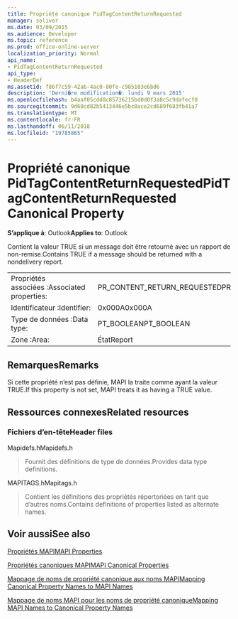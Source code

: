 ```yaml
---
title: Propriété canonique PidTagContentReturnRequested
manager: soliver
ms.date: 03/09/2015
ms.audience: Developer
ms.topic: reference
ms.prod: office-online-server
localization_priority: Normal
api_name:
- PidTagContentReturnRequested
api_type:
- HeaderDef
ms.assetid: f86f7c59-42ab-4ac0-80fe-c985103e6bd6
description: 'Derni�re modification�: lundi 9 mars 2015'
ms.openlocfilehash: b4aaf05cdd8c85736215bd0d0f3a8c5c9dafecf0
ms.sourcegitcommit: 9d60cd82b5413446e5bc8ace2cd689f683fb41a7
ms.translationtype: MT
ms.contentlocale: fr-FR
ms.lasthandoff: 06/11/2018
ms.locfileid: "19785865"
---
```

# <a name="pidtagcontentreturnrequested-canonical-property"></a><span data-ttu-id="a6bad-103">Propriété canonique PidTagContentReturnRequested</span><span class="sxs-lookup"><span data-stu-id="a6bad-103">PidTagContentReturnRequested Canonical Property</span></span>

  
  
<span data-ttu-id="a6bad-104">**S’applique à**: Outlook</span><span class="sxs-lookup"><span data-stu-id="a6bad-104">**Applies to**: Outlook</span></span> 
  
<span data-ttu-id="a6bad-105">Contient la valeur TRUE si un message doit être retourné avec un rapport de non-remise.</span><span class="sxs-lookup"><span data-stu-id="a6bad-105">Contains TRUE if a message should be returned with a nondelivery report.</span></span> 
  
|||
|:-----|:-----|
|<span data-ttu-id="a6bad-106">Propriétés associées :</span><span class="sxs-lookup"><span data-stu-id="a6bad-106">Associated properties:</span></span>  <br/> |<span data-ttu-id="a6bad-107">PR_CONTENT_RETURN_REQUESTED</span><span class="sxs-lookup"><span data-stu-id="a6bad-107">PR_CONTENT_RETURN_REQUESTED</span></span>  <br/> |
|<span data-ttu-id="a6bad-108">Identificateur :</span><span class="sxs-lookup"><span data-stu-id="a6bad-108">Identifier:</span></span>  <br/> |<span data-ttu-id="a6bad-109">0x000A</span><span class="sxs-lookup"><span data-stu-id="a6bad-109">0x000A</span></span>  <br/> |
|<span data-ttu-id="a6bad-110">Type de données :</span><span class="sxs-lookup"><span data-stu-id="a6bad-110">Data type:</span></span>  <br/> |<span data-ttu-id="a6bad-111">PT_BOOLEAN</span><span class="sxs-lookup"><span data-stu-id="a6bad-111">PT_BOOLEAN</span></span>  <br/> |
|<span data-ttu-id="a6bad-112">Zone :</span><span class="sxs-lookup"><span data-stu-id="a6bad-112">Area:</span></span>  <br/> |<span data-ttu-id="a6bad-113">État</span><span class="sxs-lookup"><span data-stu-id="a6bad-113">Report</span></span>  <br/> |
   
## <a name="remarks"></a><span data-ttu-id="a6bad-114">Remarques</span><span class="sxs-lookup"><span data-stu-id="a6bad-114">Remarks</span></span>

<span data-ttu-id="a6bad-115">Si cette propriété n’est pas définie, MAPI la traite comme ayant la valeur TRUE.</span><span class="sxs-lookup"><span data-stu-id="a6bad-115">If this property is not set, MAPI treats it as having a TRUE value.</span></span> 
  
## <a name="related-resources"></a><span data-ttu-id="a6bad-116">Ressources connexes</span><span class="sxs-lookup"><span data-stu-id="a6bad-116">Related resources</span></span>

### <a name="header-files"></a><span data-ttu-id="a6bad-117">Fichiers d’en-tête</span><span class="sxs-lookup"><span data-stu-id="a6bad-117">Header files</span></span>

<span data-ttu-id="a6bad-118">Mapidefs.h</span><span class="sxs-lookup"><span data-stu-id="a6bad-118">Mapidefs.h</span></span>
  
> <span data-ttu-id="a6bad-119">Fournit des définitions de type de données.</span><span class="sxs-lookup"><span data-stu-id="a6bad-119">Provides data type definitions.</span></span>
    
<span data-ttu-id="a6bad-120">MAPITAGS.h</span><span class="sxs-lookup"><span data-stu-id="a6bad-120">Mapitags.h</span></span>
  
> <span data-ttu-id="a6bad-121">Contient les définitions des propriétés répertoriées en tant que d’autres noms.</span><span class="sxs-lookup"><span data-stu-id="a6bad-121">Contains definitions of properties listed as alternate names.</span></span>
    
## <a name="see-also"></a><span data-ttu-id="a6bad-122">Voir aussi</span><span class="sxs-lookup"><span data-stu-id="a6bad-122">See also</span></span>



[<span data-ttu-id="a6bad-123">Propriétés MAPI</span><span class="sxs-lookup"><span data-stu-id="a6bad-123">MAPI Properties</span></span>](mapi-properties.md)
  
[<span data-ttu-id="a6bad-124">Propriétés canoniques MAPI</span><span class="sxs-lookup"><span data-stu-id="a6bad-124">MAPI Canonical Properties</span></span>](mapi-canonical-properties.md)
  
[<span data-ttu-id="a6bad-125">Mappage de noms de propriété canonique aux noms MAPI</span><span class="sxs-lookup"><span data-stu-id="a6bad-125">Mapping Canonical Property Names to MAPI Names</span></span>](mapping-canonical-property-names-to-mapi-names.md)
  
[<span data-ttu-id="a6bad-126">Mappage de noms MAPI pour les noms de propriété canonique</span><span class="sxs-lookup"><span data-stu-id="a6bad-126">Mapping MAPI Names to Canonical Property Names</span></span>](mapping-mapi-names-to-canonical-property-names.md)

